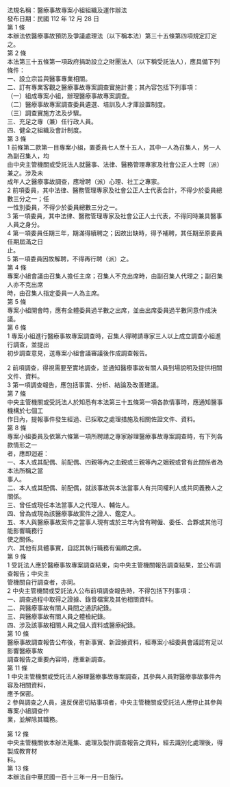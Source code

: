 法規名稱：醫療事故專案小組組織及運作辦法  
發布日期：民國 112 年 12 月 28 日  
第 1 條  
本辦法依醫療事故預防及爭議處理法（以下稱本法）第三十五條第四項規定訂定之。  
第 2 條  
本法第三十五條第一項政府捐助設立之財團法人（以下稱受託法人），應具備下列條件：  
一、設立宗旨與醫事專業相關。  
二、訂有專業客觀之醫療事故專案調查實施計畫；其內容包括下列事項：  
（一）組成專案小組，辦理醫療事故專案調查。  
（二）醫療事故專案調查委員遴選、培訓及人才庫設置制度。  
（三）調查實施方法及步驟。  
三、充足之專（兼）任行政人員。  
四、健全之組織及會計制度。  
第 3 條  
1 前條第二款第一目專案小組，置委員七人至十五人，其中一人為召集人，另一人為副召集人，均  
由中央主管機關或受託法人就醫事、法律、醫務管理專家及社會公正人士聘（派）兼之。涉及未  
成年人之醫療事故調查，應增聘（派）心理、社工之專家。  
2 前項委員，其中法律、醫務管理專家及社會公正人士代表合計，不得少於委員總數三分之一；任  
一性別委員，不得少於委員總數三分之一。  
3 第一項委員，其中法律、醫務管理專家及社會公正人士代表，不得同時兼具醫事人員之身分。  
4 第一項委員任期三年，期滿得續聘之；因故出缺時，得予補聘，其任期至原委員任期屆滿之日  
止。  
5 第一項委員因故解聘，不得再行聘（派）之。  
第 4 條  
專案小組會議由召集人擔任主席；召集人不克出席時，由副召集人代理之；副召集人亦不克出席  
時，由召集人指定委員一人為主席。  
第 5 條  
專案小組開會時，應有全體委員過半數之出席，並由出席委員過半數同意作成決議。  
第 6 條  
1 專案小組進行醫療事故專案調查時，召集人得聘請專家三人以上成立調查小組進行調查，並提出  
初步調查意見，送專案小組會議審議後作成調查報告。  


2 前項調查，得視需要至實地調查，並通知醫療事故有關人員到場說明及提供相關文件、資料。  
3 第一項調查報告，應包括事實、分析、結論及改善建議。  
第 7 條  
中央主管機關或受託法人於知悉有本法第三十五條第一項各款情事時，應通知醫事機構於七個工  
作日內，提報事件發生經過、已採取之處理措施及相關佐證文件、資料。  
第 8 條  
專案小組委員及依第六條第一項所聘請之專家辦理醫療事故專案調查時，有下列各款情形之一  
者，應即迴避：  
一、本人或其配偶、前配偶、四親等內之血親或三親等內之姻親或曾有此關係者為本法所稱之當  
事人。  
二、本人或其配偶、前配偶，就該事故與本法當事人有共同權利人或共同義務人之關係。  
三、曾任或現任本法當事人之代理人、輔佐人。  
四、曾為或現為該醫療事故案件之證人、鑑定人。  
五、本人與醫療事故案件之當事人現有或於三年內曾有聘僱、委任、合夥或其他可能影響職務行  
使之關係。  
六、其他有具體事實，自認其執行職務有偏頗之虞。  
第 9 條  
1 受託法人應於醫療事故專案調查結束，向中央主管機關報告調查結果，並公布調查報告；中央主  
管機關自行調查者，亦同。  
2 中央主管機關或受託法人公布前項調查報告時，不得包括下列事項：  
一、調查過程中取得之證據、錄音檔案及其他相關資料。  
二、與醫療事故有關人員間之通訊紀錄。  
三、與醫療事故有關人員之體檢紀錄。  
四、涉及該事故相關人員之個人資料或醫療紀錄。  
第 10 條  
醫療事故調查報告公布後，有新事實、新證據資料，經專案小組委員會議認有足以影響醫療事故  
調查報告之重要內容時，應重新調查。  
第 11 條  
1 中央主管機關或受託法人辦理醫療事故專案調查，其參與人員對醫療事故事件內容及相關資料，  
應予保密。  
2 參與調查之人員，違反保密切結事項者，中央主管機關或受託法人應停止其參與專案小組調查作  
業，並解除其職務。  


第 12 條  
中央主管機關依本辦法蒐集、處理及製作調查報告之資料，經去識別化處理後，得製成教育材  
料。  
第 13 條  
本辦法自中華民國一百十三年一月一日施行。  


